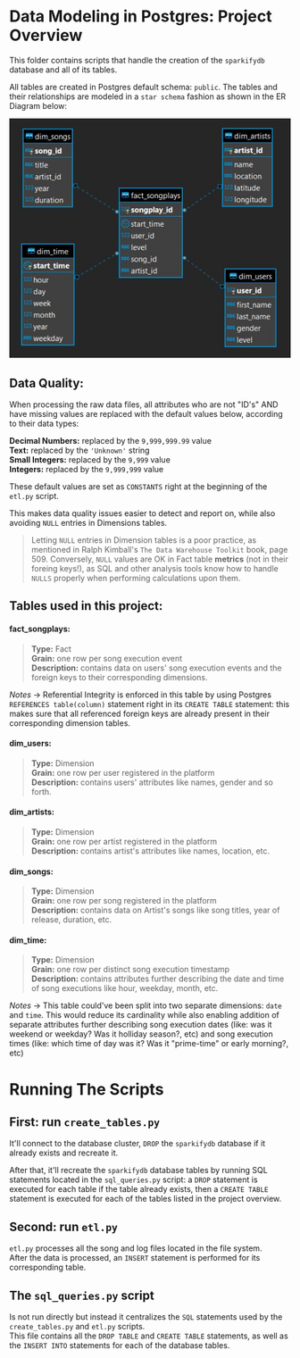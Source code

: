 # Data Modeling in Postgres: Project Overview

This folder contains scripts that handle the creation of the `sparkifydb` database and all of its tables.

 All tables are created in Postgres default schema: `public`. The tables and their relationships are modeled in a `star schema` fashion as shown in the ER Diagram below:

![Sparkifydb Star Schema](sparkifyStarSchema.JPG)

## Data Quality:  

When processing the raw data files, all attributes who are not "ID's" AND have missing values are replaced with the default values below, according to their data types:  

**Decimal Numbers:** replaced by the `9,999,999.99` value  
**Text:** replaced by the `'Unknown'` string  
**Small Integers:** replaced by the `9,999` value  
**Integers:** replaced by the `9,999,999` value  
  
 These default values are set as `CONSTANTS` right at the beginning of the `etl.py` script.  
   
 This makes data quality issues easier to detect and report on, while also avoiding `NULL` entries in Dimensions tables.  
   
> Letting `NULL` entries in Dimension tables is a poor practice, as mentioned in Ralph Kimball's `The Data Warehouse Toolkit` book, page 509. Conversely, `NULL` values are OK in Fact table **metrics** (not in their foreing keys!), as SQL and other analysis tools know how to handle `NULLS` properly when performing calculations upon them.

## Tables used in this project:

#### fact_songplays:
>**Type:** Fact  
**Grain:** one row per song execution event  
**Description:** contains data on users' song execution events and the foreign keys to their corresponding dimensions.  
   
 *Notes* → Referential Integrity is enforced in this table by using Postgres `REFERENCES table(column)` statement right in its `CREATE TABLE` statement: this makes sure that all referenced foreign keys are already present in their corresponding dimension tables.

 #### dim_users:
 > **Type:** Dimension  
 **Grain:** one row per user registered in the platform  
 **Description:** contains users' attributes like names, gender and so forth.

 #### dim_artists:
 >**Type:** Dimension  
 **Grain:** one row per artist registered in the platform  
 **Description:** contains artist's attributes like names, location, etc.  

 #### dim_songs:
 >**Type:** Dimension  
 **Grain:** one row per song registered in the platform  
 **Description:** contains data on Artist's songs like song titles, year of release, duration, etc.

 #### dim_time:
 >**Type:** Dimension  
 **Grain:** one row per distinct song execution timestamp  
 **Description:** contains attributes further describing the date and time of song executions like hour, weekday, month, etc.  

 *Notes* → This table could've been split into two separate dimensions: `date` and `time`. This would reduce its cardinality while also enabling addition of separate attributes further describing song execution dates (like: was it weekend or weekday? Was it holliday season?, etc) and song execution times (like: which time of day was it? Was it "prime-time" or early morning?, etc)

 # Running The Scripts

 ## First: run `create_tables.py`  
 It'll connect to the database cluster, `DROP` the `sparkifydb` database if it already exists and recreate it.
 
 After that, it'll recreate the `sparkifydb` database tables by running SQL statements located in the `sql_queries.py` script: a `DROP` statement is executed for each table if the table already exists, then a `CREATE TABLE` statement is executed for each of the tables listed in the project overview.

 ## Second: run `etl.py`  
 `etl.py` processes all the song and log files located in the file system.  
 After the data is processed, an `INSERT` statement is performed for its corresponding table.

 ## The `sql_queries.py` script  
 Is not run directly but instead it centralizes the `SQL` statements used by the `create_tables.py` and `etl.py` scripts.  
 This file contains all the `DROP TABLE` and `CREATE TABLE` statements, as well as the `INSERT INTO` statements for each of the database tables.






